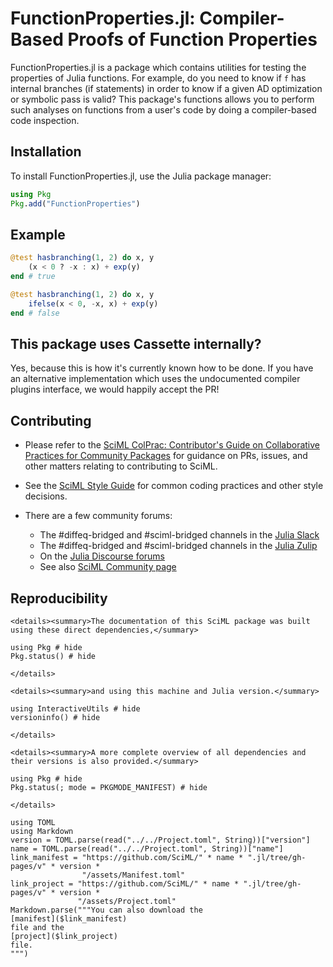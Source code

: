# FunctionProperties.jl: Compiler-Based Proofs of Function Properties

FunctionProperties.jl is a package which contains utilities for testing the
properties of Julia functions. For example, do you need to know if `f` has
internal branches (if statements) in order to know if a given AD optimization
or symbolic pass is valid? This package's functions allows you to perform
such analyses on functions from a user's code by doing a compiler-based
code inspection.

## Installation

To install FunctionProperties.jl, use the Julia package manager:

```julia
using Pkg
Pkg.add("FunctionProperties")
```

## Example

```julia
@test hasbranching(1, 2) do x, y
    (x < 0 ? -x : x) + exp(y)
end # true

@test hasbranching(1, 2) do x, y
    ifelse(x < 0, -x, x) + exp(y)
end # false
```

## This package uses Cassette internally?

Yes, because this is how it's currently known how to be done. If you have an alternative
implementation which uses the undocumented compiler plugins interface, we would happily
accept the PR!

## Contributing

  - Please refer to the
    [SciML ColPrac: Contributor's Guide on Collaborative Practices for Community Packages](https://github.com/SciML/ColPrac/blob/master/README.md)
    for guidance on PRs, issues, and other matters relating to contributing to SciML.

  - See the [SciML Style Guide](https://github.com/SciML/SciMLStyle) for common coding practices and other style decisions.
  - There are a few community forums:
    
      + The #diffeq-bridged and #sciml-bridged channels in the
        [Julia Slack](https://julialang.org/slack/)
      + The #diffeq-bridged and #sciml-bridged channels in the
        [Julia Zulip](https://julialang.zulipchat.com/#narrow/stream/279055-sciml-bridged)
      + On the [Julia Discourse forums](https://discourse.julialang.org)
      + See also [SciML Community page](https://sciml.ai/community/)

## Reproducibility

```@raw html
<details><summary>The documentation of this SciML package was built using these direct dependencies,</summary>
```

```@example
using Pkg # hide
Pkg.status() # hide
```

```@raw html
</details>
```

```@raw html
<details><summary>and using this machine and Julia version.</summary>
```

```@example
using InteractiveUtils # hide
versioninfo() # hide
```

```@raw html
</details>
```

```@raw html
<details><summary>A more complete overview of all dependencies and their versions is also provided.</summary>
```

```@example
using Pkg # hide
Pkg.status(; mode = PKGMODE_MANIFEST) # hide
```

```@raw html
</details>
```

```@eval
using TOML
using Markdown
version = TOML.parse(read("../../Project.toml", String))["version"]
name = TOML.parse(read("../../Project.toml", String))["name"]
link_manifest = "https://github.com/SciML/" * name * ".jl/tree/gh-pages/v" * version *
                "/assets/Manifest.toml"
link_project = "https://github.com/SciML/" * name * ".jl/tree/gh-pages/v" * version *
               "/assets/Project.toml"
Markdown.parse("""You can also download the
[manifest]($link_manifest)
file and the
[project]($link_project)
file.
""")
```